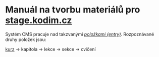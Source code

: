# Manuál na tvorbu materiálů pro [stage.kodim.cz](https://stage.kodim.cz)

Systém CMS pracuje nad takzvanými [_položkami (entry)_](polozka.md). Rozpoznávané druhy položek jsou:

[kurz](kurz.md) → kapitola → lekce → sekce → cvičení

